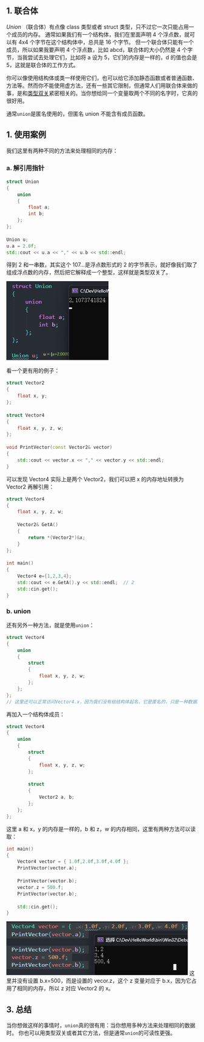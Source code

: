 ## 1. 联合体

_Union_ （联合体）有点像 class 类型或者 struct 类型，只不过它一次只能占用一个成员的内存。
通常如果我们有一个结构体，我们在里面声明 4 个浮点数，就可以有 4x4 个字节在这个结构体中，总共是 16 个字节。
但一个联合体只能有一个成员，所以如果我要声明 4 个浮点数，比如 abcd，联合体的大小仍然是 4 个字节，当我尝试去处理它们，比如将 a 设为 5，它们的内存是一样的，d 的值也会是 5，这就是联合体的工作方式。

你可以像使用结构体或类一样使用它们，也可以给它添加静态函数或者普通函数、方法等。然而你不能使用虚方法，还有一些其它限制，但通常人们用联合体来做的事，是和[类型双关](66%20Type%20Punning%20in%20C++.md)紧密相关的。当你想给同一个变量取两个不同的名字时，它真的很好用。

通常`union`是匿名使用的，但匿名 union 不能含有成员函数。

## 1. 使用案例

我们这里有两种不同的方法来处理相同的内存：

### a. 解引用指针

```cpp
struct Union
{
	union
	{
		float a;
		int b;
	};
};

Union u;
u.a = 2.0f;
std::cout << u.a << "," << u.b << std::endl;

```

得到 2 和一串数，其实这个 107...是浮点数形式的 2 的字节表示，就好像我们取了组成浮点数的内存，然后把它解释成一个整型，这样就是类型双关了。

![](./storage%20bag/Pasted%20image%2020230725173306.png)

看一个更有用的例子：

```cpp
struct Vector2
{
	float x, y;
};

struct Vector4
{
	float x, y, z, w;
};

void PrintVector(const Vector2& vector)
{
	std::cout << vector.x << "," << vector.y << std::endl;
}
```

可以发现 Vector4 实际上是两个 Vector2，我们可以把 x 的内存地址转换为 Vector2 再解引用：

```cpp
struct Vector4
{
	float x, y, z, w;

	Vector2& GetA()
	{
		return *(Vector2*)&x;
	}
};

int main()
{
	Vector4 e={1,2,3,4};
	std::cout << e.GetA().y << std::endl;  // 2
	std::cin.get();
}
```

### b. union

还有另外一种方法，就是使用`union`：

```cpp
struct Vector4
{
	union
	{
		struct
		{
			float x, y, z, w;
		};
	};
};
// 这里还可以正常访问Vector4.x，因为我们没有给结构体起名，它是匿名的，只是一种数据结构
```

再加入一个结构体成员：

```cpp
struct Vector4
{
	union
	{
		struct
		{
			float x, y, z, w;
		};

		struct
		{
			Vector2 a, b;
		};
	};
};
```

这里 a 和 x，y 的内存是一样的，b 和 z，w 的内存相同，这里有两种方法可以读取：

```cpp
int main()
{
	Vector4 vector = { 1.0f,2.0f,3.0f,4.0f };
	PrintVector(vector.a);

	PrintVector(vector.b);
	vector.z = 500.f;
	PrintVector(vector.b);

	std::cin.get();
}
```

![](./storage%20bag/Pasted%20image%2020230725201340.png)
这里并没有设置 b.x=500，而是设置的 vecor.z，这个 z 变量对应于 b.x，因为它占用了相同的内存，所以 z 对应 Vector2 的 x。

## 3. 总结

当你想做这样的事情时，`union`真的很有用：当你想用多种方法来处理相同的数据时。
你也可以用类型双关或者其它方法，但是通常`union`的可读性更强。
